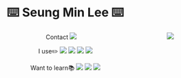 <div align="center">
<h1 class="line">
⌨️ Seung Min Lee ⌨️
</h1>
</div>

<div align="center">
  <img align="right" src="https://github-readme-stats.vercel.app/api/top-langs/?username=seungminlee92&theme=dracula&exclude_repo=Computer-Science-Engineering&layout=compact&langs_count=10"/>

Contact
<a href="mailto:seungminlee92@kakao.com" target="_blank"><img src="https://img.shields.io/badge/Kakao-FFCD00?style=flat-square&amp;logo=Kakao&amp;logoColor=white"></a>

I use:pencil2:
<img src="https://img.shields.io/badge/Visual Studio Code-007ACC?style=flat-square&logo=Visual Studio Code&logoColor=white">
<img src="https://img.shields.io/badge/Python-3776AB?style=flat-square&logo=Python&logoColor=white">
<img src="https://img.shields.io/badge/Oracle-F80000?style=flat-square&logo=Oracle&logoColor=white">
<img src="https://img.shields.io/badge/MongoDB-47A248?style=flat-square&logo=MongoDB&logoColor=white">

Want to learn:books:
<img src="https://img.shields.io/badge/Django-092E20?style=flat-square&logo=Django&logoColor=white">
<img src="https://img.shields.io/badge/JavaScript-F7DF1E?style=flat-square&logo=JavaScript&logoColor=white">
<img src="https://img.shields.io/badge/TypeScript-3178C6?style=flat-square&logo=TypeScript&logoColor=white">
</div>

<!--
[![Solved.ac 프로필](http://mazassumnida.wtf/api/generate_badge?boj=seungminlee92)](https://solved.ac/seungminlee92)

**seungminlee92/seungminlee92** is a ✨ _special_ ✨ repository because its `README.md` (this file) appears on your GitHub profile.

Here are some ideas to get you started:

- 🔭 I’m currently working on ...
- 🌱 I’m currently learning ...
- 👯 I’m looking to collaborate on ...
- 🤔 I’m looking for help with ...
- 💬 Ask me about ...
- 📫 How to reach me: ...
- 😄 Pronouns: ...
- ⚡ Fun fact: ...
![Seungmin's GitHub stats](https://github-readme-stats.vercel.app/api?username=seungminlee92&show_icons=true&theme=radical)
-->

